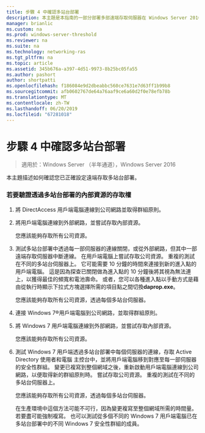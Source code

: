 ```yaml
---
title: 步驟 4 中確認多站台部署
description: 本主題是本指南的一部分部署多部遠端存取伺服器在 Windows Server 2016 中的多站台部署中。
manager: brianlic
ms.custom: na
ms.prod: windows-server-threshold
ms.reviewer: na
ms.suite: na
ms.technology: networking-ras
ms.tgt_pltfrm: na
ms.topic: article
ms.assetid: 345b676a-a397-4d51-9973-8b25bc05fa55
ms.author: pashort
author: shortpatti
ms.openlocfilehash: f186084e9d2dbeabbc560ce7631e7d63ff1b99b8
ms.sourcegitcommit: afb0602767de64a76aaf9ce6a60d2f0e78efb78b
ms.translationtype: MT
ms.contentlocale: zh-TW
ms.lasthandoff: 06/20/2019
ms.locfileid: "67281018"
---
```

# <a name="step-4-verify-the-multisite-deployment"></a>步驟 4 中確認多站台部署

>適用於：Windows Server （半年通道），Windows Server 2016

本主題描述如何確認您已正確設定遠端存取多站台部署。  
  
### <a name="to-verify-access-to-internal-resources-through-the-multisite-deployment"></a>若要驗證透過多站台部署的內部資源的存取權  
  
1.  將 DirectAccess 用戶端電腦連線到公司網路並取得群組原則。  
  
2.  將用戶端電腦連線到外部網路，並嘗試存取內部資源。  
  
    您應該能夠存取所有公司資源。  
  
3.  測試多站台部署中透過每一部伺服器的連線關閉，或從外部網路，但其中一部遠端存取伺服器中斷連線。 在用戶端電腦上嘗試存取公司資源。 重複的測試在不同的多站台伺服器上。 它可能需要 10 分鐘的時間來連接到新的進入點的用戶端電腦。 這是因為探查已關閉做為進入點的 10 分鐘後將其視為無法連上，以獲得最佳的頻寬和電池壽命。 或者，您可以各種進入點以手動方式是藉由從執行時顯示下拉式方塊選擇所需的項目點之間切換**daprop.exe**。  
  
    您應該能夠存取所有公司資源，透過每個多站台伺服器。  
  
4.  連接 Windows 7&reg;用戶端電腦到公司網路，並取得群組原則。  
  
5.  將 Windows 7 用戶端電腦連線到外部網路，並嘗試存取內部資源。  
  
    您應該能夠存取所有公司資源。  
  
6.  測試 Windows 7 用戶端透過多站台部署中每個伺服器的連線，存取 Active Directory 使用者和電腦 主控台中，並將用戶端電腦移到對應至每一部伺服器的安全性群組。 變更已複寫到整個網域之後，重新啟動用戶端電腦連線到公司網路，以便取得新的群組原則時。 嘗試存取公司資源。 重複的測試在不同的多站台伺服器上。  
  
    您應該能夠存取所有公司資源，透過每個多站台伺服器。  
  
    在生產環境中這個方法可能不可行，因為變更複寫至整個網域所需的時間量。 若要盡可能強制複寫。 也可以測試從多個不同的 Windows 7 用戶端電腦已在多站台部署中的不同 Windows 7 安全性群組的成員。  
  



